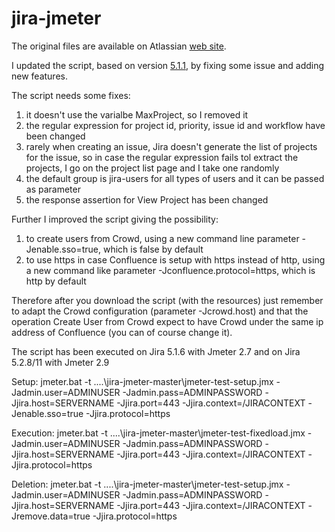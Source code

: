 jira-jmeter
=================

The original files are available on Atlassian [web site](https://confluence.atlassian.com/display/JIRA/Performance+Testing+Scripts).

I updated the script, based on version [5.1.1](http://maven.atlassian.com/public/com/atlassian/performance/jira/performance-test/), by fixing some issue and adding new features.

The script needs some fixes:

1. it doesn't use the varialbe MaxProject, so I removed it
2. the regular expression for project id, priority, issue id and workflow have been changed
3. rarely when creating an issue, Jira doesn't generate the list of projects for the issue, so in case the regular expression fails tol extract the projects, I go on the project list page and I take one randomly
4. the default group is jira-users for all types of users and it can be passed as parameter
5. the response assertion for View Project has been changed


Further I improved the script giving the possibility:

1. to create users from Crowd, using a new command line parameter -Jenable.sso=true, which is false by default
2. to use https in case Confluence is setup with https instead of http, using a new command like parameter -Jconfluence.protocol=https, which is http by default

Therefore after you download the script (with the resources) just remember to adapt the Crowd configuration (parameter -Jcrowd.host) and that the operation Create User from Crowd expect to have Crowd under the same ip address of Confluence (you can of course change it).

The script has been executed on Jira 5.1.6 with Jmeter 2.7 and on Jira 5.2.8/11 with Jmeter 2.9

Setup:
jmeter.bat -t ..\..\jira-jmeter-master\jmeter-test-setup.jmx -Jadmin.user=ADMINUSER -Jadmin.pass=ADMINPASSWORD -Jjira.host=SERVERNAME -Jjira.port=443 -Jjira.context=/JIRACONTEXT -Jenable.sso=true -Jjira.protocol=https

Execution:
jmeter.bat -t ..\..\jira-jmeter-master\jmeter-test-fixedload.jmx  -Jadmin.user=ADMINUSER -Jadmin.pass=ADMINPASSWORD -Jjira.host=SERVERNAME -Jjira.port=443 -Jjira.context=/JIRACONTEXT -Jjira.protocol=https

Deletion:
jmeter.bat -t ..\..\jira-jmeter-master\jmeter-test-setup.jmx -Jadmin.user=ADMINUSER -Jadmin.pass=ADMINPASSWORD -Jjira.host=SERVERNAME -Jjira.port=443 -Jjira.context=/JIRACONTEXT -Jremove.data=true -Jjira.protocol=https
